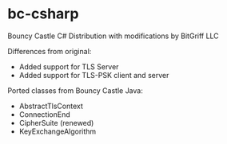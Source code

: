 bc-csharp
=========

Bouncy Castle C# Distribution with modifications by BitGriff LLC

Differences from original:
 - Added support for TLS Server
 - Added support for TLS-PSK client and server
 
Ported classes from Bouncy Castle Java:
  - AbstractTlsContext
  - ConnectionEnd
  - CipherSuite (renewed)
  - KeyExchangeAlgorithm 

 
